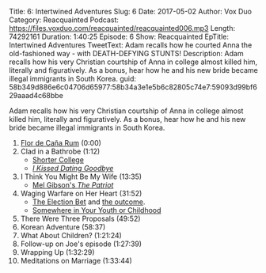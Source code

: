 Title: 6: Intertwined Adventures
Slug: 6
Date: 2017-05-02
Author: Vox Duo
Category: Reacquainted
Podcast: https://files.voxduo.com/reacquainted/reacquainted006.mp3
Length: 74292161
Duration: 1:40:25
Episode: 6
Show: Reacquainted
EpTitle: Intertwined Adventures
TweetText: Adam recalls how he courted Anna the old-fashioned way - with DEATH-DEFYING STUNTS!
Description: Adam recalls how his very Christian courtship of Anna in college almost killed him, literally and figuratively. As a bonus, hear how he and his new bride became illegal immigrants in South Korea.
guid: 58b349d886e6c04706d65977:58b34a3e1e5b6c82805c74e7:59093d99bf629aaad4c68bbe

Adam recalls how his very Christian courtship of Anna in college almost killed him, literally and figuratively. As a bonus, hear how he and his new bride became illegal immigrants in South Korea.









1. [Flor de Caña Rum](https://en.wikipedia.org/wiki/Flor_de_Caña) (0:00)
2. Clad in a Bathrobe (1:12)
    * [Shorter College](http://www.shorter.edu/)
    * *[I Kissed Dating Goodbye](https://en.m.wikipedia.org/wiki/I_Kissed_Dating_Goodbye)*
3. I Think You Might Be My Wife (13:35)
    * [Mel Gibson's *The Patriot*](https://en.m.wikipedia.org/wiki/The_Patriot_(2000_film))
4. Waging Warfare on Her Heart (31:52)
    * [The Election Bet](https://minorthoughts.com/politics/the-election-bet/) and [the outcome](https://minorthoughts.com/books/review-freedom).
    * [Somewhere in Your Youth or Childhood](https://m.youtube.com/watch?v=UetJAFogqE4)
5. There Were Three Proposals (49:52)
6. Korean Adventure (58:37)
7. What About Children? (1:21:24)
8. Follow-up on Joe's episode (1:27:39)
9. Wrapping Up (1:32:29)
10. Meditations on Marriage (1:33:44)


